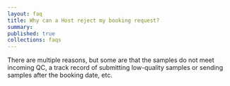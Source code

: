 ```yaml
---
layout: faq
title: Why can a Host reject my booking request?
summary:
published: true
collections: faqs
---
```


There are multiple reasons, but some are that the samples do not meet incoming QC, a track record of submitting low-quality samples or sending samples after the booking date, etc.
